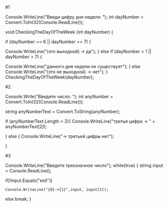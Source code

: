 #1


Console.WriteLine("Введи цифру дня недели: ");
int dayNumber = Convert.ToInt32(Console.ReadLine()); 



void CheckingTheDayOfTheWeek (int dayNumber) {

if (dayNumber == 6 || dayNumber == 7) {

Console.WriteLine("(это выходной) -> да");
}
else if (dayNumber < 1 || dayNumber > 7) {

Console.WriteLine("данного дня недели не существует");
}
else Console.WriteLine("(это не выходной) -> нет");
}
CheckingTheDayOfTheWeek(dayNumber);


#2



Console.Write("Введите число: ");
int anyNumber = Convert.ToInt32(Console.ReadLine());

string anyNumberText = Convert.ToString(anyNumber);

if (anyNumberText.Length > 2){
Console.WriteLine("третья цифра -> " + anyNumberText[2]);

}
else {
Console.WriteLine("-> третьей цифры нет");

}

#3


Console.WriteLine("Введите трехзначное число");
while(true) 
{
string input = Console.ReadLine();

if(!input.Equals("exit"))

    Console.WriteLine("{0}->{1}",input, input[1]);
    
else
  break;
}
